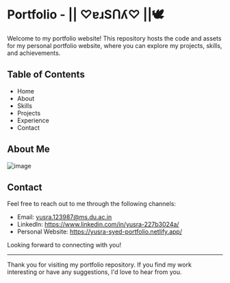 #  Portfolio - || ♡ɐɹSՈʎ♡ ||🕊

Welcome to my portfolio website!
This repository hosts the code and assets for my personal portfolio website, where you can explore my projects, skills, and achievements.

## Table of Contents

- Home
- About
- Skills
- Projects
- Experience
- Contact

## About Me

![image](https://github.com/yusra05/YUSRA/assets/112852251/45ecac92-de32-40e8-afb3-6a171a2780b1)


## Contact

Feel free to reach out to me through the following channels:

- Email: yusra.123987@ms.du.ac.in
- LinkedIn: https://www.linkedin.com/in/yusra-227b3024a/
- Personal Website: https://yusra-syed-portfolio.netlify.app/

Looking forward to connecting with you!

---

Thank you for visiting my portfolio repository. If you find my work interesting or have any suggestions, I'd love to hear from you. 
